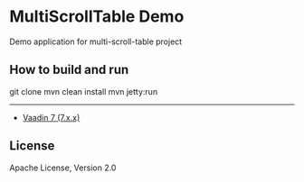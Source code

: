 MultiScrollTable Demo
=====================

Demo application for multi-scroll-table project



How to build and run
--------------------

git clone <url of the repository>
mvn clean install
mvn jetty:run
	  
	
------------

* [Vaadin 7 (7.x.x)](http://vaadin.com)



License
-------

Apache License, Version 2.0

